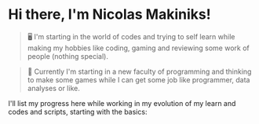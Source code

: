 # Hi there, I'm Nicolas Makiniks!

> 🖥️ I'm starting in the world of codes and trying to self learn while making my hobbies like coding, gaming and reviewing some work of people (nothing special).

> 🌱 Currently I'm starting in a new faculty of programming and thinking to make some games while I can get some job like programmer, data analyses or like.

I'll list my progress here while working in my evolution of my learn and codes and scripts, starting with the basics:
